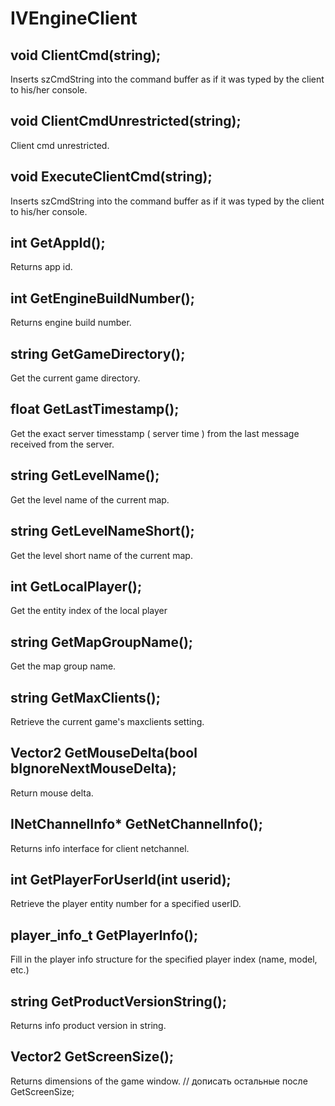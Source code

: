 # IVEngineClient

## void ClientCmd(string);
Inserts szCmdString into the command buffer as if it was typed by the client to his/her console.
## void ClientCmdUnrestricted(string);
Client cmd unrestricted.
## void ExecuteClientCmd(string);
Inserts szCmdString into the command buffer as if it was typed by the client to his/her console.
## int GetAppId();
Returns app id.
## int GetEngineBuildNumber();
Returns engine build number.
## string GetGameDirectory();
Get the current game directory.
## float GetLastTimestamp();
Get the exact server timesstamp ( server time ) from the last message received from the server.
## string GetLevelName();
Get the level name of the current map.
## string GetLevelNameShort();
Get the level short name of the current map.
## int GetLocalPlayer();
Get the entity index of the local player
## string GetMapGroupName();
Get the map group name.
## string GetMaxClients();
Retrieve the current game's maxclients setting.
## Vector2 GetMouseDelta(bool bIgnoreNextMouseDelta);
Return mouse delta.
## INetChannelInfo* GetNetChannelInfo();
Returns info interface for client netchannel.
## int GetPlayerForUserId(int userid);
Retrieve the player entity number for a specified userID.
## player_info_t GetPlayerInfo();
Fill in the player info structure for the specified player index (name, model, etc.)
## string GetProductVersionString();
Returns info product version in string.
## Vector2 GetScreenSize();
Returns dimensions of the game window.
// дописать остальные после GetScreenSize;
